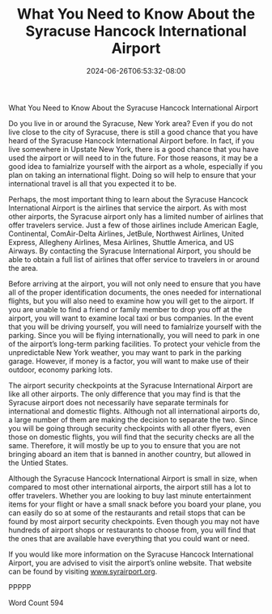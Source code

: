 ﻿---
title: "What You Need to Know About the Syracuse Hancock International Airport"
date: 2024-06-26T06:53:32-08:00
description: "International Airports Tips for Web Success"
featured_image: "/images/International Airports.jpg"
tags: ["International Airports"]
---

What You Need to Know About the Syracuse Hancock International Airport

Do you live in or around the Syracuse, New York area?  Even if you do not live close to the city of Syracuse, there is still a good chance that you have heard of the Syracuse Hancock International Airport before.  In fact, if you live somewhere in Upstate New York, there is a good chance that you have used the airport or will need to in the future.  For those reasons, it may be a good idea to famialrize yourself with the airport as a whole, especially if you plan on taking an international flight.  Doing so will help to ensure that your international travel is all that you expected it to be. 

Perhaps, the most important thing to learn about the Syracuse Hancock International Airport is the airlines that service the airport.  As with most other airports, the Syracuse airport only has a limited number of airlines that offer travelers service. Just a few of those airlines include American Eagle, Continental, ComAir-Delta Airlines, JetBule, Northwest Airlines, United Express, Allegheny Airlines, Mesa Airlines, Shuttle America, and US Airways.  By contacting the Syracuse International Airport, you should be able to obtain a full list of airlines that offer service to travelers in or around the area.  

Before arriving at the airport, you will not only need to ensure that you have all of the proper identification documents, the ones needed for international flights, but you will also need to examine how you will get to the airport.  If you are unable to find a friend or family member to drop you off at the airport, you will want to examine local taxi or bus companies.  In the event that you will be driving yourself, you will need to famialrize yourself with the parking. Since you will be flying internationally, you will need to park in one of the airport’s long-term parking facilities. To protect your vehicle from the unpredictable New York weather, you may want to park in the parking garage. However, if money is a factor, you will want to make use of their outdoor, economy parking lots.

The airport security checkpoints at the Syracuse International Airport are like all other airports. The only difference that you may find is that the Syracuse airport does not necessarily have separate terminals for international and domestic flights. Although not all international airports do, a large number of them are making the decision to separate the two. Since you will be going through security checkpoints with all other flyers, even those on domestic flights, you will find that the security checks are all the same. Therefore, it will mostly be up to you to ensure that you are not bringing aboard an item that is banned in another country, but allowed in the Untied States.

Although the Syracuse Hancock International Airport is small in size, when compared to most other international airports, the airport still has a lot to offer travelers.  Whether you are looking to buy last minute entertainment items for your flight or have a small snack before you board your plane, you can easily do so at some of the restaurants and retail stops that can be found by most airport security checkpoints. Even though you may not have hundreds of airport shops or restaurants to choose from, you will find that the ones that are available have everything that you could want or need.

If you would like more information on the Syracuse Hancock International Airport, you are advised to visit the airport’s online website. That website can be found by visiting www.syrairport.org.

PPPPP

Word Count 594

